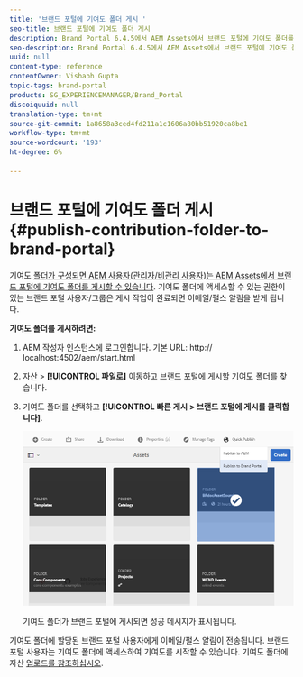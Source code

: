 ```yaml
---
title: '브랜드 포털에 기여도 폴더 게시 '
seo-title: 브랜드 포털에 기여도 폴더 게시
description: Brand Portal 6.4.5에서 AEM Assets에서 브랜드 포털에 기여도 폴더를 게시하는 방법에 대한 통찰력을 얻을 수 있습니다.
seo-description: Brand Portal 6.4.5에서 AEM Assets에서 브랜드 포털에 기여도 폴더를 게시하는 방법에 대한 통찰력을 얻을 수 있습니다.
uuid: null
content-type: reference
contentOwner: Vishabh Gupta
topic-tags: brand-portal
products: SG_EXPERIENCEMANAGER/Brand_Portal
discoiquuid: null
translation-type: tm+mt
source-git-commit: 1a8658a3ced4fd211a1c1606a80bb51920ca8be1
workflow-type: tm+mt
source-wordcount: '193'
ht-degree: 6%

---
```



# 브랜드 포털에 기여도 폴더 게시 {#publish-contribution-folder-to-brand-portal}

기여도 [폴더가 구성되면 AEM 사용자(관리자/비관리 사용자)는 AEM Assets에서 브랜드 포털에 기여도 폴더를 게시할 수 있습니다](brand-portal-configure-contribution-folder-properties.md). 기여도 폴더에 액세스할 수 있는 권한이 있는 브랜드 포털 사용자/그룹은 게시 작업이 완료되면 이메일/펄스 알림을 받게 됩니다.


**기여도 폴더를 게시하려면:**

1. AEM 작성자 인스턴스에 로그인합니다.
기본 URL: http:// localhost:4502/aem/start.html
1. 자산 > **[!UICONTROL 파일로]** 이동하고 브랜드 포털에 게시할 기여도 폴더를 찾습니다.
1. 기여도 폴더를 선택하고 **[!UICONTROL 빠른 게시 > 브랜드 포털에 게시를 클릭합니다]**.

   ![](assets/publish-contribution-folder-to-bp.png)

   기여도 폴더가 브랜드 포털에 게시되면 성공 메시지가 표시됩니다.

기여도 폴더에 할당된 브랜드 포털 사용자에게 이메일/펄스 알림이 전송됩니다. 브랜드 포털 사용자는 기여도 폴더에 액세스하여 기여도를 시작할 수 있습니다. 기여도 폴더에 자산 [업로드를 참조하십시오](brand-portal-upload-assets-to-contribution-folder.md).
